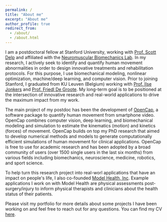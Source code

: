 ```yaml
---
permalink: /
title: "About me"
excerpt: "About me"
author_profile: true
redirect_from: 
  - /about/
  - /about.html
---
```


I am a postdoctoral fellow at Stanford University, working with <a href="https://profiles.stanford.edu/scott-delp">Prof. Scott Delp</a> and affiliated with the <a href="https://nmbl.stanford.edu/">Neuromuscular Biomechanics Lab</a>. In my research, I actively seek to identify and quantify human movement abnormalities in order to design innovative treatments and rehabilitation protocols. For this purpose, I use biomechanical modeling, nonlinear optimization, machine/deep learning, and computer vision. Prior to joining Stanford, I graduated from KU Leuven (Belgium) working with <a href="https://www.kuleuven.be/wieiswie/en/person/00015567">Prof. Ilse Jonkers</a> and <a href="https://www.kuleuven.be/wieiswie/nl/person/00046458">Prof. Friedl De Groote</a>. My long-term goal is to be positioned at the intersection of innovative research and real-world applications to drive the maximum impact from my work.

The main project of my postdoc has been the development of <a href="https://opencap.ai">OpenCap</a>, a software package to quantify human movement from smartphone video. OpenCap combines computer vision, deep learning, and biomechanical modeling and simulation to estimate the kinematics (motion) and kinetics (forces) of movement. OpenCap builds on top my PhD research that aimed to develop numerical methods and models to generate computationally efficient simulations of human movement for clinical applications. OpenCap is free to use for academic research and has been adopted by a broad community of users (over 1500 single users in the last six months) from various fields including biomechanics, neuroscience, medicine, robotics, and sport science. 

To help turn this research project into real-worl applications that have an impact on people's life, I also co-founded <a href="https://www.modelhealth.io/">Model Health, Inc</a>. Example applications I work on with Model Health are physical assessments post-surgery/injury to inform physical therapists and clinicians about the health status of their patients.

Please visit my portfolio for more details about some projects I have been working on and feel free to reach out for any questions. You can find my CV <a href="https://drive.google.com/file/d/14U3Q_W7b7QcMK0JWtupTgjhAN3mrj9L-/view?usp=sharing">here</a>.